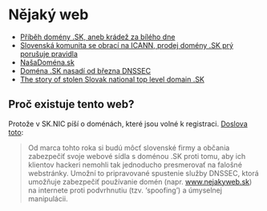 # Nějaký web

- [Příběh domény .SK, aneb krádež za bílého dne](https://www.root.cz/clanky/pribeh-domeny-sk-aneb-kradez-za-bileho-dne/)
- [Slovenská komunita se obrací na ICANN, prodej domény .SK prý porušuje pravidla](https://www.root.cz/clanky/slovenska-komunita-se-obraci-na-icann-prodej-domeny-sk-pry-porusuje-pravidla/)
- [NašaDoména.sk](https://www.root.cz/clanky/pribeh-domeny-sk-aneb-kradez-za-bileho-dne/)
- [Doména .SK nasadí od března DNSSEC](https://www.root.cz/zpravicky/domena-sk-nasadi-od-brezna-dnssec/)
- [The story of stolen Slovak national top level domain .SK](https://medium.com/@Oskar456/stolen-sk-domain-717e070f6735)

## Proč existuje tento web?

Protože v SK.NIC píší o doménách, které jsou volné k registraci. [Doslova toto](https://sk-nic.sk/novinky/):

> Od marca tohto roka si budú môcť slovenské firmy a občania zabezpečiť svoje webové sídla s doménou .SK proti tomu, aby ich klientov hackeri nemohli tak jednoducho presmerovať na falošné webstránky. Umožní to pripravované spustenie služby DNSSEC, ktorá umožňuje zabezpečiť používanie domén (napr. <u>www.nejakyweb.sk</u>) na internete proti podvrhnutiu (tzv. ‘spoofing’) a úmyselnej manipulácii.
